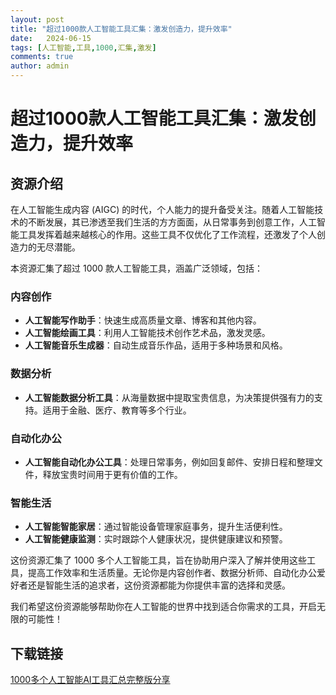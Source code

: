 ```yaml
---
layout: post
title: "超过1000款人工智能工具汇集：激发创造力，提升效率"
date:   2024-06-15
tags: [人工智能,工具,1000,汇集,激发]
comments: true
author: admin
---
```

# 超过1000款人工智能工具汇集：激发创造力，提升效率

## 资源介绍

在人工智能生成内容 (AIGC) 的时代，个人能力的提升备受关注。随着人工智能技术的不断发展，其已渗透至我们生活的方方面面，从日常事务到创意工作，人工智能工具发挥着越来越核心的作用。这些工具不仅优化了工作流程，还激发了个人创造力的无尽潜能。

本资源汇集了超过 1000 款人工智能工具，涵盖广泛领域，包括：

### 内容创作
- **人工智能写作助手**：快速生成高质量文章、博客和其他内容。
- **人工智能绘画工具**：利用人工智能技术创作艺术品，激发灵感。
- **人工智能音乐生成器**：自动生成音乐作品，适用于多种场景和风格。

### 数据分析
- **人工智能数据分析工具**：从海量数据中提取宝贵信息，为决策提供强有力的支持。适用于金融、医疗、教育等多个行业。

### 自动化办公
- **人工智能自动化办公工具**：处理日常事务，例如回复邮件、安排日程和整理文件，释放宝贵时间用于更有价值的工作。

### 智能生活
- **人工智能智能家居**：通过智能设备管理家庭事务，提升生活便利性。
- **人工智能健康监测**：实时跟踪个人健康状况，提供健康建议和预警。

这份资源汇集了 1000 多个人工智能工具，旨在协助用户深入了解并使用这些工具，提高工作效率和生活质量。无论你是内容创作者、数据分析师、自动化办公爱好者还是智能生活的追求者，这份资源都能为你提供丰富的选择和灵感。

我们希望这份资源能够帮助你在人工智能的世界中找到适合你需求的工具，开启无限的可能性！

## 下载链接

[1000多个人工智能AI工具汇总完整版分享](https://pan.quark.cn/s/4ffaddfd5608)